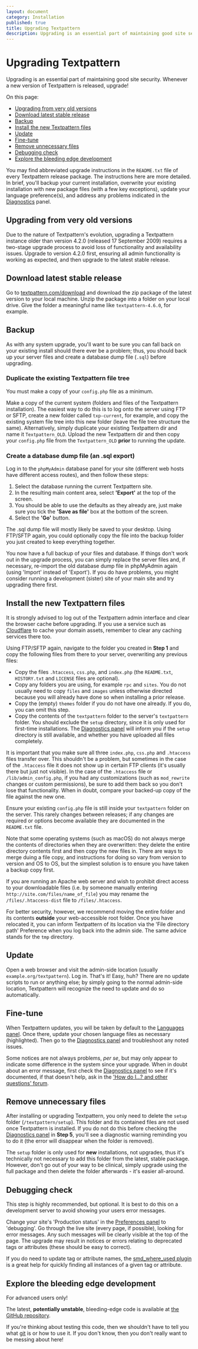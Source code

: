 ```yaml
---
layout: document
category: Installation
published: true
title: Upgrading Textpattern
description: Upgrading is an essential part of maintaining good site security. Whenever a new version of Textpattern is released, upgrade!
---
```


# Upgrading Textpattern

Upgrading is an essential part of maintaining good site security. Whenever a new version of Textpattern is released, upgrade!

On this page:

* [Upgrading from very old versions](#upgrading-from-very-old-versions)
* [Download latest stable release](#download-latest-stable-release)
* [Backup](#backup)
* [Install the new Textpattern files](#install-the-new-textpattern-files)
* [Update](#update)
* [Fine-tune](#fine-tune)
* [Remove unnecessary files](#remove-unnecessary-files)
* [Debugging check](#debugging-check)
* [Explore the bleeding edge development](#explore-the-bleeding-edge-development)

You may find abbreviated upgrade instructions in the `README.txt` file of every Textpattern release package. The instructions here are more detailed. In brief, you'll backup your current installation, overwrite your existing installation with new package files (with a few key exceptions), update your language preference(s), and address any problems indicated in the [Diagnostics](https://docs.textpattern.com/administration/diagnostics-panel) panel.

## Upgrading from very old versions

Due to the nature of Textpattern's evolution, upgrading a Textpattern instance older than version 4.2.0 (released 17 September 2009) requires a two-stage upgrade process to avoid loss of functionality and availability issues. Upgrade to version 4.2.0 first, ensuring all admin functionality is working as expected, and then upgrade to the latest stable release.

## Download latest stable release

Go to [textpattern.com/download](https://textpattern.com/download) and download the zip package of the latest version to your local machine. Unzip the package into a folder on your local drive. Give the folder a meaningful name like `textpattern-4.6.0`, for example.

## Backup

As with any system upgrade, you'll want to be sure you can fall back on your existing install should there ever be a problem; thus, you should back up your server files and create a database dump file (`.sql`) before upgrading.

### Duplicate the existing Textpattern file tree

You must make a copy of your `config.php` file as a minimum.

Make a copy of the current system (folders and files of the Textpattern installation). The easiest way to do this is to log onto the server using FTP or SFTP, create a new folder called `txp-current`, for example, and copy the existing system file tree into this new folder (leave the file tree structure the same). Alternatively, simply duplicate your existing Textpattern dir and name it `Textpattern_OLD`. Upload the new Textpattern dir and then copy your `config.php` file from the `Textpattern_OLD` **prior** to running the update.

### Create a database dump file (an .sql export)

Log in to the `phpMyAdmin` database panel for your site (different web hosts have different access routes), and then follow these steps:

1. Select the database running the current Textpattern site.
2. In the resulting main content area, select **'Export'** at the top of the screen.
3. You should be able to use the defaults as they already are, just make sure you tick the **'Save as file'** box at the bottom of the screen.
4. Select the **'Go'** button.

The .sql dump file will mostly likely be saved to your desktop. Using FTP/SFTP again, you could optionally copy the file into the backup folder you just created to keep everything together.

You now have a full backup of your files and database. If things don't work out in the upgrade process, you can simply replace the server files and, if necessary, re-import the old database dump file in phpMyAdmin again (using 'Import' instead of 'Export'). If you do have problems, you might consider running a development (sister) site of your main site and try upgrading there first.

## Install the new Textpattern files

It is strongly advised to log out of the Textpattern admin interface and clear the browser cache before upgrading. If you use a service such as [Cloudflare](https://www.cloudflare.com) to cache your domain assets, remember to clear any caching services there too.

Using FTP/SFTP again, navigate to the folder you created in **Step 1** and copy the following files from there to your server, overwriting any previous files:

* Copy the files `.htaccess`, `css.php`, and `index.php` (the `README.txt`, `HISTORY.txt` and `LICENSE` files are optional).
* Copy any folders you are using, for example `rpc` and `sites`. You do not usually need to copy `files` and `images` unless otherwise directed because you will already have done so when installing a prior release.
* Copy the (empty) `themes` folder if you do not have one already. If you do, you can omit this step.
* Copy the contents of the `textpattern` folder to the server's `textpattern` folder. You should exclude the `setup` directory, since it is only used for first-time installations. The [Diagnostics panel](https://docs.textpattern.com/administration/diagnostics-panel) will inform you if the `setup` directory is still available, and whether you have uploaded all files completely.

It is important that you make sure all three `index.php`, `css.php` and `.htaccess` files transfer over. This shouldn't be a problem, but sometimes in the case of the `.htaccess` file it does not show up in certain FTP clients (it's usually there but just not visible). In the case of the `.htaccess` file or `/lib/admin_config.php`, if you had any customizations (such as `mod_rewrite` changes or custom permissions), be sure to add them back so you don't lose that functionality. When in doubt, compare your backed-up copy of the file against the new one.

Ensure your existing `config.php` file is still inside your `textpattern` folder on the server. This rarely changes between releases; if any changes are required or options become available they are documented in the `README.txt` file.

Note that some operating systems (such as macOS) do not always merge the contents of directories when they are overwritten: they delete the entire directory contents first and then copy the new files in. There are ways to merge duing a file copy, and instructions for doing so vary from version to version and OS to OS, but the simplest solution is to ensure you have taken a backup copy first.

If you are running an Apache web server and wish to prohibit direct access to your downloadable files (i.e. by someone manually entering `http://site.com/files/name_of_file`) you may rename the `/files/.htaccess-dist` file to `/files/.htaccess`.

For better security, however, we recommend moving the entire folder and its contents **outside** your web-accessible root folder. Once you have relocated it, you can inform Textpattern of its location via the 'File directory path' Preference when you log back into the admin side. The same advice stands for the `tmp` directory.

## Update

Open a web browser and visit the admin-side location (usually `example.org/textpattern`). Log in. That's it! Easy, huh? There are no update scripts to run or anything else; by simply going to the normal admin-side location, Textpattern will recognize the need to update and do so automatically.

## Fine-tune

When Textpattern updates, you will be taken by default to the [Languages panel](https://docs.textpattern.com/administration/languages-panel). Once there, update your chosen language files as necessary (highlighted). Then go to the [Diagnostics panel](https://docs.textpattern.com/administration/diagnostics-panel) and troubleshoot any noted issues.

Some notices are not always problems, *per se*, but may only appear to indicate some difference in the system since your upgrade. When in doubt about an error message, first check the [Diagnostics panel](https://docs.textpattern.com/administration/diagnostics-panel) to see if it's documented, if that doesn't help, ask in the ['How do I…? and other questions' forum](https://forum.textpattern.com/).

## Remove unnecessary files

After installing or upgrading Textpattern, you only need to delete the `setup` folder (`/textpattern/setup`). This folder and its contained files are not used once Textpattern is installed. If you do not do this before checking the [Diagnostics panel](https://docs.textpattern.com/administration/diagnostics-panel) in **Step 5**, you'll see a diagnostic warning reminding you to do it (the error will disappear when the folder is removed).

The `setup` folder is only used for **new** installations, not upgrades, thus it's technically not necessary to add this folder from the latest, stable package. However, don't go out of your way to be clinical, simply upgrade using the full package and then delete the folder afterwards - it's easier all-around.

## Debugging check

This step is highly recommended, but optional. It is best to do this on a development server to avoid showing your users error messages.

Change your site's 'Production status' in the [Preferences panel](https://docs.textpattern.com/administration/preferences-panel) to 'debugging'. Go through the live site (every page, if possible), looking for error messages. Any such messages will be clearly visible at the top of the page. The upgrade may result in notices or errors relating to deprecated tags or attributes (these should be easy to correct).

If you do need to update tag or attribute names, the [smd_where_used plugin](https://forum.textpattern.com/viewtopic.php?id=27493) is a great help for quickly finding all instances of a given tag or attribute.

## Explore the bleeding edge development

For advanced users only!

The latest, **potentially unstable**, bleeding-edge code is available at [the GitHub repository](https://github.com/textpattern/textpattern).

If you're thinking about testing this code, then we shouldn't have to tell you what [git](https://git-scm.com) is or how to use it. If you don't know, then you don't really want to be messing about here!
